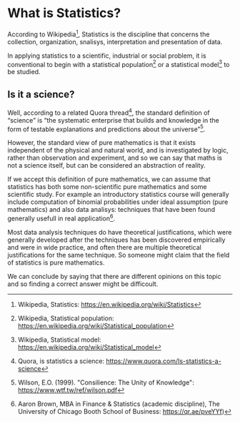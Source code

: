 # What is Statistics?
According to Wikipedia[^1], Statistics is the discipline that concerns the collection, organization, snalisys, interpretation and presentation of data.

In applying statistics to a scientific, industrial or social problem, it is conventional to begin with a statistical population[^2] or a statistical model[^3] to be studied. 

## Is it a science? 
Well, according to a related Quora thread[^4], the standard definition of “science” is “the systematic enterprise that builds and knowledge in the form of testable explanations and predictions about the universe”[^5].

However, the standard view of pure mathematics is that it exists independent of the physical and natural world, and is investigated by logic, rather than observation and experiment, and so we can say that maths is not a science itself, but can be considered an abstraction of reality. 

If we accept this definition of pure mathematics, we can assume that statistics has both some non-scientific pure mathematics and some scientific study. 
For example an introductory statistics course will generally include computation of binomial probabilities under ideal assumption (pure mathematics) and also data analisys: techniques that have been found generally usefull in real application[^6]. 

Most data analysis techniques do have theoretical justifications, which were generally developed after the techniques has been discovered empirically and were in wide practice, and often there are multiple theoretical justifications for the same technique. So someone might claim that the field of statistics is pure mathematics. 

We can conclude by saying that there are different opinions on this topic and so finding a correct answer might be difficoult.

[^1]: Wikipedia, Statistics: https://en.wikipedia.org/wiki/Statistics
[^2]: Wikipedia, Statistical population: https://en.wikipedia.org/wiki/Statistical_population
[^3]: Wikipedia, Statistical model: https://en.wikipedia.org/wiki/Statistical_model
[^4]: Quora, is statistics a science: https://www.quora.com/Is-statistics-a-science
[^5]: Wilson, E.O. (1999). "Consilience: The Unity of Knowledge": https://www.wtf.tw/ref/wilson.pdf
[^6]: Aaron Brown, MBA in Finance & Statistics (academic discipline), The University of Chicago Booth School of Business: https://qr.ae/pveYYf)
